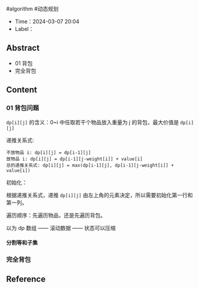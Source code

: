 #algorithm #动态规划

- Time：2024-03-07 20:04
- Label：

## Abstract

- 01 背包
- 完全背包

## Content

### 01 背包问题

`dp[i][j]` 的含义：0~i 中任取若干个物品放入重量为 j 的背包，最大价值是 `dp[i][j]`

递推关系式:

```text
不放物品 i: dp[i][j] = dp[i-1][j]
放物品 i: dp[i][j] = dp[i-1][j-weight[i]] + value[i]
总的递推关系式: dp[i][j] = max(dp[i-1][j], dp[i-1][j-weight[i]] + value[i])
```

初始化：

根据递推关系式，递推 `dp[i][j]` 由左上角的元素决定，所以需要初始化第一行和第一列。

遍历顺序：先遍历物品，还是先遍历背包。

以为 dp 数组 —— 滚动数据 —— 状态可以压缩

#### 分割等和子集

 

### 完全背包

## Reference
